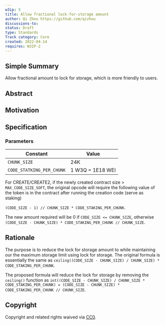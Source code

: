 ```yaml
---
w3ip: 5
title: Allow fractional lock-for-storage amount
author: Qi Zhou https://github.com/qizhou
discussions-to: 
status: Draft
type: Standards
Track category: Core
created: 2022-04-14
requires: W3IP-2
---
```



## Simple Summary

Allow fractional amount to lock for storage, which is more friendly to users.

## Abstract

## Motivation

## Specification

### Parameters

| Constant                  | Value            |
| ------------------------- | ---------------- |
| `CHUNK_SIZE`              | 24K              |
| `CODE_STATKING_PER_CHUNK` | 1 W3Q = 1E18 WEI |

For CREATE/CREATE2, if the newly created contract size > `MAX_CODE_SIZE_SOFT`, the original opcode will require the following value of the token is in the contract after running the creation code (serve as staking)

`(CODE_SIZE - 1) // CHUNK_SIZE * CODE_STAKING_PER_CHUNK`.

The new amount required will be 0 if `CODE_SIZE <= CHUNK_SIZE`, otherwise
`(CODE_SIZE - CHUNK_SIZE) * CODE_STAKING_PER_CHUNK // CHUNK_SIZE`.

## Rationale

The purpose is to reduce the lock for storage amount to while maintaining our the maximum storage limit using lock for storage.  The original formula is essentially the same as
`ceiling((CODE_SIZE - CHUNK_SIZE) / CHUNK_SIZE) * CODE_STAKING_PER_CHUNK`.

The proposed formula will reduce the lock for storage by removing the `ceiling()` function as
`int((CODE_SIZE - CHUNK_SIZE) / CHUNK_SIZE * CODE_STAKING_PER_CHUNK) = (CODE_SIZE - CHUNK_SIZE) * CODE_STAKING_PER_CHUNK // CHUNK_SIZE`.

## Copyright

Copyright and related rights waived via [CC0](https://creativecommons.org/publicdomain/zero/1.0/).
